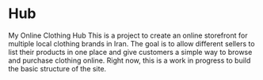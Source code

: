 # Hub
My Online Clothing Hub This is a project to create an online storefront for multiple local clothing brands in Iran. The goal is to allow different sellers to list their products in one place and give customers a simple way to browse and purchase clothing online. Right now, this is a work in progress to build the basic structure of the site.
